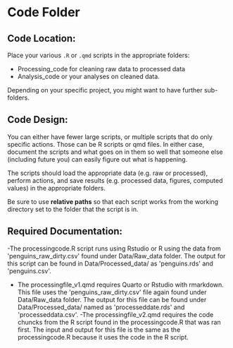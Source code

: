 # Code Folder

## Code Location:

Place your various `.R` or `.qmd` scripts in the appropriate folders:

- Processing_code for cleaning raw data to processed data
- Analysis_code or your analyses on cleaned data. 

Depending on your specific project, you might want to have further sub-folders.

## Code Design:

You can either have fewer large scripts, or multiple scripts that do only specific actions. Those can be R scripts or qmd files. In either case, document the scripts and what goes on in them so well that someone else (including future you) can easily figure out what is happening.

The scripts should load the appropriate data (e.g. raw or processed), perform actions, and save results (e.g. processed data, figures, computed values) in the appropriate folders. 

Be sure to use **relative paths** so that each script works from the working directory set to the folder that the script is in. 

## Required Documentation:

-The processingcode.R script runs using Rstudio or R using the data from
'penguins_raw_dirty.csv' found under Data/Raw_data folder. The output for this script can be found
in Data/Processed_data/ as 'penguins.rds' and 'penguins.csv'.
-  The processingfile_v1.qmd requires Quarto or Rstudio with rmarkdown. This file uses the
'penguins_raw_dirty.csv' file again found under Data/Raw_data folder. The output for this file
can be found under Data/Processed_data/ named as 'processeddate.rds' and 'processeddata.csv'.
-The processingfile_v2.qmd requires the code chuncks from the R script found in the
processingcode.R that was ran first. The input and output for this file is the same as the
processingcode.R because it uses the code in the R script.

